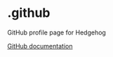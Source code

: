 # .github
GitHub profile page for Hedgehog

[GitHub documentation](https://docs.github.com/en/organizations/collaborating-with-groups-in-organizations/customizing-your-organizations-profile)

